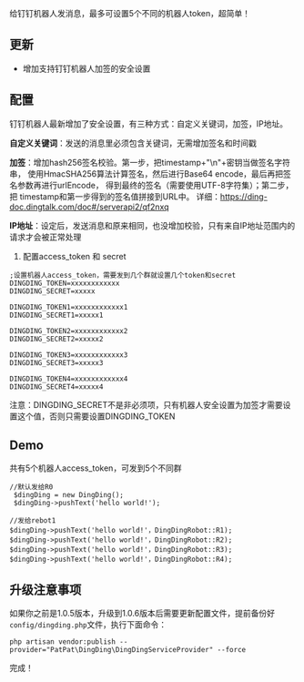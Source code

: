 给钉钉机器人发消息，最多可设置5个不同的机器人token，超简单！

## 更新

- 增加支持钉钉机器人加签的安全设置

## 配置

钉钉机器人最新增加了安全设置，有三种方式：自定义关键词，加签，IP地址。

**自定义关键词**：发送的消息里必须包含关键词，无需增加签名和时间戳

**加签**：增加hash256签名校验。第一步，把timestamp+"\n"+密钥当做签名字符串，
使用HmacSHA256算法计算签名，然后进行Base64 encode，最后再把签名参数再进行urlEncode，
得到最终的签名（需要使用UTF-8字符集）；第二步，把 timestamp和第一步得到的签名值拼接到URL中。
详细：https://ding-doc.dingtalk.com/doc#/serverapi2/qf2nxq

**IP地址**：设定后，发送消息和原来相同，也没增加校验，只有来自IP地址范围内的请求才会被正常处理

1. 配置access_token 和 secret

```
;设置机器人access_token，需要发到几个群就设置几个token和secret
DINGDING_TOKEN=xxxxxxxxxxxx
DINGDING_SECRET=xxxxx

DINGDING_TOKEN1=xxxxxxxxxxxx1
DINGDING_SECRET1=xxxxx1

DINGDING_TOKEN2=xxxxxxxxxxxx2
DINGDING_SECRET2=xxxxx2

DINGDING_TOKEN3=xxxxxxxxxxxx3
DINGDING_SECRET3=xxxxx3

DINGDING_TOKEN4=xxxxxxxxxxxx4
DINGDING_SECRET4=xxxxx4

```

注意：DINGDING_SECRET不是非必须项，只有机器人安全设置为加签才需要设置这个值，否则只需要设置DINGDING_TOKEN

## Demo

共有5个机器人access_token，可发到5个不同群

```
//默认发给R0
 $dingDing = new DingDing();
 $dingDing->pushText('hello world!');
 
//发给rebot1
$dingDing->pushText('hello world!'，DingDingRobot::R1);
$dingDing->pushText('hello world!'，DingDingRobot::R2);
$dingDing->pushText('hello world!'，DingDingRobot::R3);
$dingDing->pushText('hello world!'，DingDingRobot::R4);
```

## 升级注意事项

如果你之前是1.0.5版本，升级到1.0.6版本后需要更新配置文件，提前备份好`config/dingding.php`文件，执行下面命令：

`php artisan vendor:publish --provider="PatPat\DingDing\DingDingServiceProvider" --force`

完成！



